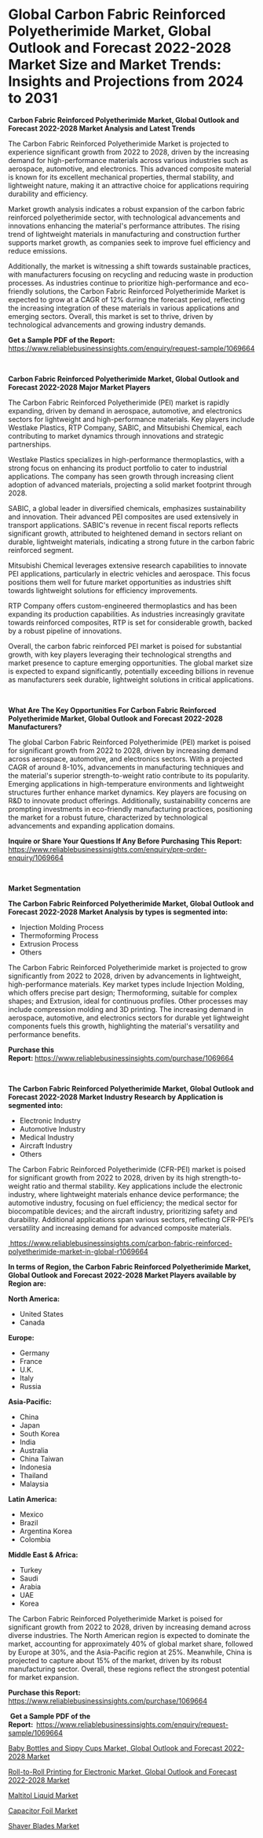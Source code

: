 <p><h1>Global Carbon Fabric Reinforced Polyetherimide Market, Global Outlook and Forecast 2022-2028 Market Size and Market Trends: Insights and Projections from 2024 to 2031</h1></p><p><strong>Carbon Fabric Reinforced Polyetherimide Market, Global Outlook and Forecast 2022-2028 Market Analysis and Latest Trends</strong></p>
<p><p>The Carbon Fabric Reinforced Polyetherimide Market is projected to experience significant growth from 2022 to 2028, driven by the increasing demand for high-performance materials across various industries such as aerospace, automotive, and electronics. This advanced composite material is known for its excellent mechanical properties, thermal stability, and lightweight nature, making it an attractive choice for applications requiring durability and efficiency.</p><p>Market growth analysis indicates a robust expansion of the carbon fabric reinforced polyetherimide sector, with technological advancements and innovations enhancing the material's performance attributes. The rising trend of lightweight materials in manufacturing and construction further supports market growth, as companies seek to improve fuel efficiency and reduce emissions.</p><p>Additionally, the market is witnessing a shift towards sustainable practices, with manufacturers focusing on recycling and reducing waste in production processes. As industries continue to prioritize high-performance and eco-friendly solutions, the Carbon Fabric Reinforced Polyetherimide Market is expected to grow at a CAGR of 12% during the forecast period, reflecting the increasing integration of these materials in various applications and emerging sectors. Overall, this market is set to thrive, driven by technological advancements and growing industry demands.</p></p>
<p><strong>Get a Sample PDF of the Report:&nbsp;</strong> <a href="https://www.reliablebusinessinsights.com/enquiry/request-sample/1069664">https://www.reliablebusinessinsights.com/enquiry/request-sample/1069664</a></p>
<p>&nbsp;</p>
<p><strong>Carbon Fabric Reinforced Polyetherimide Market, Global Outlook and Forecast 2022-2028 Major Market Players</strong></p>
<p><p>The Carbon Fabric Reinforced Polyetherimide (PEI) market is rapidly expanding, driven by demand in aerospace, automotive, and electronics sectors for lightweight and high-performance materials. Key players include Westlake Plastics, RTP Company, SABIC, and Mitsubishi Chemical, each contributing to market dynamics through innovations and strategic partnerships.</p><p>Westlake Plastics specializes in high-performance thermoplastics, with a strong focus on enhancing its product portfolio to cater to industrial applications. The company has seen growth through increasing client adoption of advanced materials, projecting a solid market footprint through 2028.</p><p>SABIC, a global leader in diversified chemicals, emphasizes sustainability and innovation. Their advanced PEI composites are used extensively in transport applications. SABIC's revenue in recent fiscal reports reflects significant growth, attributed to heightened demand in sectors reliant on durable, lightweight materials, indicating a strong future in the carbon fabric reinforced segment.</p><p>Mitsubishi Chemical leverages extensive research capabilities to innovate PEI applications, particularly in electric vehicles and aerospace. This focus positions them well for future market opportunities as industries shift towards lightweight solutions for efficiency improvements.</p><p>RTP Company offers custom-engineered thermoplastics and has been expanding its production capabilities. As industries increasingly gravitate towards reinforced composites, RTP is set for considerable growth, backed by a robust pipeline of innovations.</p><p>Overall, the carbon fabric reinforced PEI market is poised for substantial growth, with key players leveraging their technological strengths and market presence to capture emerging opportunities. The global market size is expected to expand significantly, potentially exceeding billions in revenue as manufacturers seek durable, lightweight solutions in critical applications.</p></p>
<p>&nbsp;</p>
<p><strong>What Are The Key Opportunities For Carbon Fabric Reinforced Polyetherimide Market, Global Outlook and Forecast 2022-2028 Manufacturers?</strong></p>
<p><p>The global Carbon Fabric Reinforced Polyetherimide (PEI) market is poised for significant growth from 2022 to 2028, driven by increasing demand across aerospace, automotive, and electronics sectors. With a projected CAGR of around 8-10%, advancements in manufacturing techniques and the material's superior strength-to-weight ratio contribute to its popularity. Emerging applications in high-temperature environments and lightweight structures further enhance market dynamics. Key players are focusing on R&D to innovate product offerings. Additionally, sustainability concerns are prompting investments in eco-friendly manufacturing practices, positioning the market for a robust future, characterized by technological advancements and expanding application domains.</p></p>
<p><strong>Inquire or Share Your Questions If Any Before Purchasing This Report:</strong> <a href="https://www.reliablebusinessinsights.com/enquiry/pre-order-enquiry/1069664">https://www.reliablebusinessinsights.com/enquiry/pre-order-enquiry/1069664</a></p>
<p>&nbsp;</p>
<p><strong>Market Segmentation</strong></p>
<p><strong>The Carbon Fabric Reinforced Polyetherimide Market, Global Outlook and Forecast 2022-2028 Market Analysis by types is segmented into:</strong></p>
<p><ul><li>Injection Molding Process</li><li>Thermoforming Process</li><li>Extrusion Process</li><li>Others</li></ul></p>
<p><p>The Carbon Fabric Reinforced Polyetherimide market is projected to grow significantly from 2022 to 2028, driven by advancements in lightweight, high-performance materials. Key market types include Injection Molding, which offers precise part design; Thermoforming, suitable for complex shapes; and Extrusion, ideal for continuous profiles. Other processes may include compression molding and 3D printing. The increasing demand in aerospace, automotive, and electronics sectors for durable yet lightweight components fuels this growth, highlighting the material's versatility and performance benefits.</p></p>
<p><strong>Purchase this Report:&nbsp;</strong><a href="https://www.reliablebusinessinsights.com/purchase/1069664">https://www.reliablebusinessinsights.com/purchase/1069664</a></p>
<p>&nbsp;</p>
<p><strong>The Carbon Fabric Reinforced Polyetherimide Market, Global Outlook and Forecast 2022-2028 Market Industry Research by Application is segmented into:</strong></p>
<p><ul><li>Electronic Industry</li><li>Automotive Industry</li><li>Medical Industry</li><li>Aircraft Industry</li><li>Others</li></ul></p>
<p><p>The Carbon Fabric Reinforced Polyetherimide (CFR-PEI) market is poised for significant growth from 2022 to 2028, driven by its high strength-to-weight ratio and thermal stability. Key applications include the electronic industry, where lightweight materials enhance device performance; the automotive industry, focusing on fuel efficiency; the medical sector for biocompatible devices; and the aircraft industry, prioritizing safety and durability. Additional applications span various sectors, reflecting CFR-PEI’s versatility and increasing demand for advanced composite materials.</p></p>
<p><a href="https://www.reliablebusinessinsights.com/carbon-fabric-reinforced-polyetherimide-market-in-global-r1069664">&nbsp;https://www.reliablebusinessinsights.com/carbon-fabric-reinforced-polyetherimide-market-in-global-r1069664</a></p>
<p><strong>In terms of Region, the Carbon Fabric Reinforced Polyetherimide Market, Global Outlook and Forecast 2022-2028 Market Players available by Region are:</strong></p>
<p>
    <p> <strong> North America: </strong>
        <ul>
            <li>United States</li>
            <li>Canada</li>
        </ul>
        </p> 
    <p> <strong> Europe: </strong>
        <ul>
            <li>Germany</li>
            <li>France</li>
            <li>U.K.</li>
            <li>Italy</li>
            <li>Russia</li>
        </ul>
        </p> 
    <p> <strong> Asia-Pacific: </strong>
        <ul>
            <li>China</li>
            <li>Japan</li>
            <li>South Korea</li>
            <li>India</li>
            <li>Australia</li>
            <li>China Taiwan</li>
            <li>Indonesia</li>
            <li>Thailand</li>
            <li>Malaysia</li>
        </ul>
        </p> 
    <p> <strong> Latin America: </strong>
        <ul>
            <li>Mexico</li>
            <li>Brazil</li>
            <li>Argentina Korea</li>
            <li>Colombia</li>
        </ul>
        </p> 
    <p> <strong> Middle East & Africa: </strong>
        <ul>
            <li>Turkey</li>
            <li>Saudi</li>
            <li>Arabia</li>
            <li>UAE</li>
            <li>Korea</li>
        </ul>
    </p>
    </p>
<p><p>The Carbon Fabric Reinforced Polyetherimide Market is poised for significant growth from 2022 to 2028, driven by increasing demand across diverse industries. The North American region is expected to dominate the market, accounting for approximately 40% of global market share, followed by Europe at 30%, and the Asia-Pacific region at 25%. Meanwhile, China is projected to capture about 15% of the market, driven by its robust manufacturing sector. Overall, these regions reflect the strongest potential for market expansion.</p></p>
<p><strong>Purchase this Report: </strong><a href="https://www.reliablebusinessinsights.com/purchase/1069664">https://www.reliablebusinessinsights.com/purchase/1069664</a></p>
<p>&nbsp;<strong>Get a Sample PDF of the Report:&nbsp;&nbsp;</strong><a href="https://www.reliablebusinessinsights.com/enquiry/request-sample/1069664">https://www.reliablebusinessinsights.com/enquiry/request-sample/1069664</a></p>
<p><strong></strong></p>
<p><p><a href="https://github.com/mauripalmi/Market-Research-Report-List-5/blob/main/baby-bottles-and-sippy-cups-market-global-outlook-and-forecast-2022-2028-market.md">Baby Bottles and Sippy Cups Market, Global Outlook and Forecast 2022-2028 Market</a></p><p><a href="https://github.com/nicoletavirag/Market-Research-Report-List-5/blob/main/roll-to-roll-printing-for-electronic-market-global-outlook-and-forecast-2022-2028-market.md">Roll-to-Roll Printing for Electronic Market, Global Outlook and Forecast 2022-2028 Market</a></p><p><a href="https://www.linkedin.com/pulse/maltitol-liquid-market-growth-outlook-from-2024-2031-projecting-zrbtf?trackingId=EMmZaRsGSBqMQaJWGT1rXg%3D%3D">Maltitol Liquid Market</a></p><p><a href="https://www.linkedin.com/pulse/capacitor-foil-market-trends-detailed-study-its-segmentation-tzlpc?trackingId=25Mf5gYFTfaytgYSrqwqXg%3D%3D">Capacitor Foil Market</a></p><p><a href="https://www.linkedin.com/pulse/shaver-blades-market-size-share-growth-analysis-type-application-hospitalmedical-rvghe?trackingId=9%2F6W2bMvTnmovxd5LGCVJw%3D%3D">Shaver Blades Market</a></p></p>